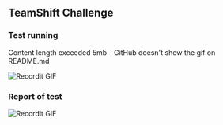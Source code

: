  ## TeamShift Challenge

### Test running

Content length exceeded 5mb - GitHub doesn't show the gif on README.md

![Recordit GIF](http://g.recordit.co/wQBVMTkwBt.gif)

### Report of test
![Recordit GIF](http://g.recordit.co/kEbBpUcS5o.gif)
